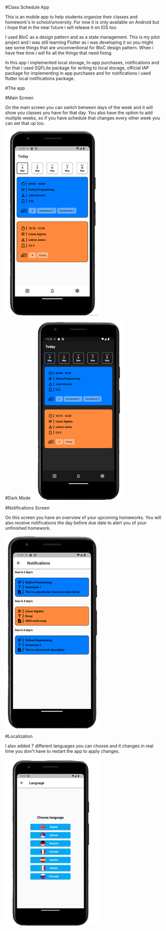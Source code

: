 #Class Schedule App

This is an mobile app to help students organize their classes and homework's in school/university. For now it is only available on Android
but i hope that in the near future i will release it on IOS too.

I used BloC as a design pattern and as a state management. This is my pilot project and i was still learning Flutter as i was
developing it so you might see some things that are unconventional for BloC design pattern. When i have free time i will
fix all the things that need fixing.

In this app i implemented local storage, In-app purchases, notifications and for that i used SQFLite package for writing to local storage,
official IAP package for implementing in app purchases and for notifications i used flutter local notifications package.

#The app

#Main Screen

On the main screen you can switch between days of the week and it will show you classes you have for that day. You also have the
option to add multiple weeks, so if you have schedule that changes every other week you can set that up too.

[<img align="bottom" alt="Visual Studio Code" width="300px" src="gitassets/sc1.png" style="padding-right:10px;" />]()


#Dark Mode
[<img align="bottom" alt="Visual Studio Code" width="300px" src="gitassets/sc2.png" style="padding-right:10px;" />]()

#Notifications Screen

On this screen you have an overview of your upcoming homeworks. You will also receive notifications the day before due date to alert you of your unfinished homework.

[<img align="bottom" alt="Visual Studio Code" width="300px" src="gitassets/sc3.png" style="padding-right:10px;" />]()

#Localization

I also added 7 different languages you can choose and it changes in real time you don't have to restart the app to apply changes.

[<img align="bottom" alt="Visual Studio Code" width="300px" src="gitassets/sc4.png" style="padding-right:10px;" />]()
